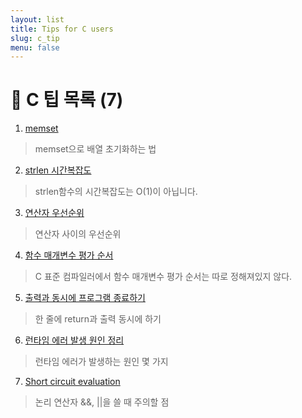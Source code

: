 ```yaml
---
layout: list
title: Tips for C users
slug: c_tip
menu: false
---
```



# 🚩 C 팁 목록 (7) 

1. [memset](../tips/c_tip/_posts/2020-06-30-memset.md)
> memset으로 배열 초기화하는 법


2. [strlen 시간복잡도](../tips/c_tip/_posts/2020-06-30-strlen-시간복잡도.md)
 > strlen함수의 시간복잡도는 O(1)이 아닙니다.


3. [연산자 우선순위](../tips/c_tip/_posts/2020-06-30-연산자-우선순위.md)
> 연산자 사이의 우선순위


4. [함수 매개변수 평가 순서](../tips/c_tip/_posts/2020-07-02-함수-매개변수-평가-순서.md)  
> C 표준 컴파일러에서 함수 매개변수 평가 순서는 따로 정해져있지 않다.


5. [출력과 동시에 프로그램 종료하기](../tips/c_tip/_posts/2020-07-16-출력과-동시에-프로그램-종료하기.md)
> 한 줄에 return과 출력 동시에 하기

6. [런타임 에러 발생 원인 정리](../tips/c_tip/_posts/2020-07-16-런타임-에러-발생-원인-정리.md)
> 런타임 에러가 발생하는 원인 몇 가지

7. [Short circuit evaluation](../tips/c_tip/_posts/2020-07-24-Short-circuit-evaluation.md)
> 논리 연산자 &&, ||을 쓸 때 주의할 점